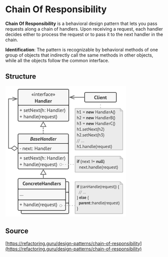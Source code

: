 # Chain Of Responsibility

__Chain Of Responsibility__ is a behavioral design pattern that lets you pass requests along a chain of handlers.
Upon receiving a request, each handler decides either to process the request or to pass it to the next handler 
in the chain.

__Identification__: The pattern is recognizable by behavioral methods of one group of objects 
that indirectly call the same methods in other objects, while all the objects follow the common interface.

## Structure

![Structure](/public/assets/Pattern/Behavioral/chain-of-responsibility.png)

## Source

[https://refactoring.guru/design-patterns/chain-of-responsibility](https://refactoring.guru/design-patterns/chain-of-responsibility)